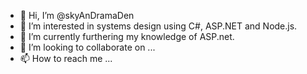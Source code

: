 - 👋 Hi, I’m @skyAnDramaDen
- 👀 I’m interested in systems design using C#, ASP.NET and Node.js.
- 🌱 I’m currently furthering my knowledge of ASP.net.
- 💞️ I’m looking to collaborate on ...
- 📫 How to reach me ...

<!---
skyAnDramaDen/skyAnDramaDen is a ✨ special ✨ repository because its `README.md` (this file) appears on your GitHub profile.
You can click the Preview link to take a look at your changes.
--->
